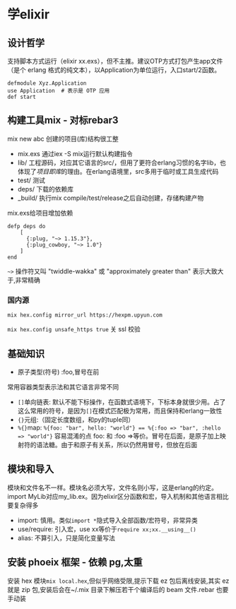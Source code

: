 # 学elixir

## 设计哲学

支持脚本方式运行（elixir xx.exs），但不主推。建议OTP方式打包产生app文件（是个 erlang 格式的纯文本），以Application为单位运行，入口start/2函数。

```
defmodule Xyz.Application
use Application  # 表示是 OTP 应用
def start
```

## 构建工具mix - 对标rebar3

mix new abc 创建的项目(库)结构很工整

* mix.exs 通过iex -S mix运行默认构建指令
* lib/ 工程源码，对应其它语言的src/，但用了更符合erlang习惯的名字lib，也体现了*项目即库*的理由。在erlang语境里，src多用于临时或工具生成代码
* test/ 测试
* deps/ 下载的依赖库
* _build/ 执行mix compile/test/release之后自动创建，存储构建产物

mix.exs给项目增加依赖

```
defp deps do
    [
      {:plug, "~> 1.15.3"},
      {:plug_cowboy, "~> 1.0"}
    ]
end
```

`~>` 操作符又叫 "twiddle-wakka" 或 "approximately greater than" 表示大致大于,非常精确

### 国内源

`mix hex.config mirror_url https://hexpm.upyun.com`

`mix hex.config unsafe_https true` 关 ssl 校验

## 基础知识

* 原子类型(符号) :foo,冒号在前

常用容器类型表示法和其它语言非常不同

* `[]`单向链表: 默认不能下标操作，在函数式语境下，下标本身就很少用。占了这么常用的符号，是因为`[]`在模式匹配极为常用，而且保持和erlang一致性
* `{}`元组:（固定长度数组，和py的tuple同）
* `%{}`map: `%{foo: "bar", hello: "world"} == %{:foo => "bar", :hello => "world"}` 容易混淆的点 foo: 和 :foo =>等价。冒号在后面，是原子加上映射符的语法糖。由于和原子有关系，所以仍然用冒号，但放在后面

## 模块和导入

模块和文件名不一样。模块名必须大写，文件名则小写，这是erlang的约定。import MyLib对应my_lib.ex。因为elixir区分函数和宏，导入机制和其他语言相比要复杂得多

* import: 慎用。类似`import *`隐式导入全部函数/宏符号，非常异类
* use/require: 引入宏，use xx等价于`require xx;xx.__using__()`
* alias: 不算引入，只是简化变量写法

## 安装 phoeix 框架 - 依赖 pg,太重

安装 hex 模块`mix local.hex`,但似乎网络受限,提示下载 ez 包后离线安装,其实 ez 就是 zip 包,安装后会在~/.mix 目录下解压若干个编译后的 beam 文件.rebar 也要手动装
